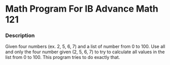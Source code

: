 # Math Program For IB Advance Math 121
### Description
Given four numbers (ex. 2, 5, 6, 7) and a list of number from 0 to 100. 
Use all and only the four number given (2, 5, 6, 7) to try to calculate all values in the list from 0 to 100.
This program tries to do exactly that.
